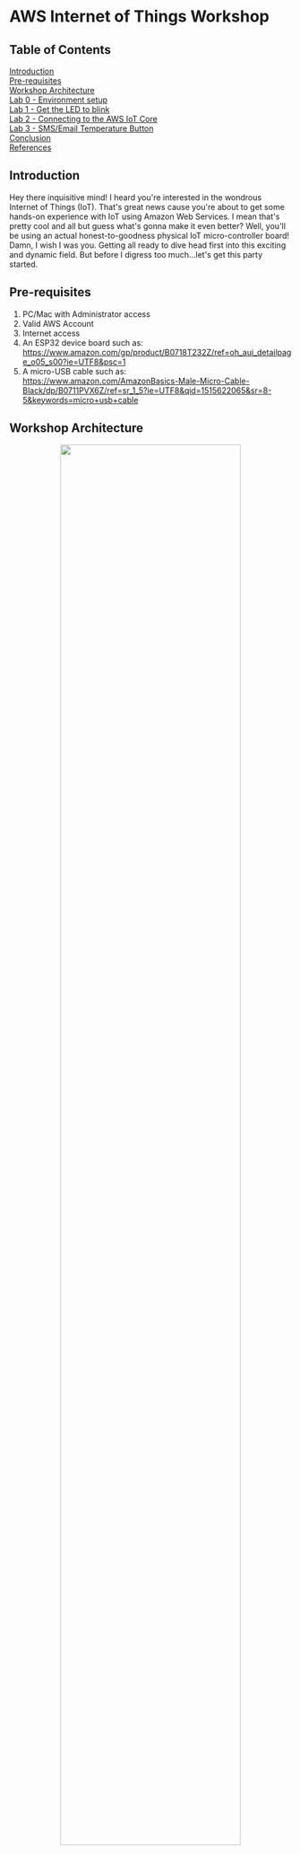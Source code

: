 # AWS Internet of Things Workshop

## Table of Contents
[Introduction](https://github.com/aws-samples/aws-iot-workshop#introduction)  
[Pre-requisites](https://github.com/aws-samples/aws-iot-workshop#pre-requisites)  
[Workshop Architecture](https://github.com/aws-samples/aws-iot-workshop#workshop-architecture)  
[Lab 0 - Environment setup](https://github.com/aws-samples/aws-iot-workshop#lab-0-this-environment-doesnt-seem-that-hostile)  
[Lab 1 - Get the LED to blink](https://github.com/aws-samples/aws-iot-workshop#lab-1--i-think-your-blinker-is-on)  
[Lab 2 - Connecting to the AWS IoT Core](https://github.com/aws-samples/aws-iot-workshop#lab-2-shadow-dancer)   
[Lab 3 - SMS/Email Temperature Button](https://github.com/aws-samples/aws-iot-workshop#lab-3-some-like-it-hot)  
[Conclusion](https://github.com/aws-samples/aws-iot-workshop#conclusion)  
[References](https://github.com/aws-samples/aws-iot-workshop#references)  

## Introduction  

Hey there inquisitive mind! I heard you're interested in the wondrous Internet of Things (IoT). That's great news cause you're about to get some hands-on experience with IoT using Amazon Web Services. I mean that's pretty cool and all but guess what's gonna make it even better? Well, you'll be using an actual honest-to-goodness physical IoT micro-controller board! Damn, I wish I was you. Getting all ready to dive head first into this exciting and dynamic field. But before I digress too much...let's get this party started.

## Pre-requisites
1. PC/Mac with Administrator access
2. Valid AWS Account
3. Internet access
4. An ESP32 device board such as:  
  https://www.amazon.com/gp/product/B0718T232Z/ref=oh_aui_detailpage_o05_s00?ie=UTF8&psc=1  
5. A micro-USB cable such as:    
https://www.amazon.com/AmazonBasics-Male-Micro-Cable-Black/dp/B0711PVX6Z/ref=sr_1_5?ie=UTF8&qid=1515622065&sr=8-5&keywords=micro+usb+cable

## Workshop Architecture

<p align="center"> 
<img src="images/arch.png" width="80%">

</p>


## Lab 0: This environment doesn't seem that hostile

First up, we're gonna setup our development environment. We'll be using a piece of software called an Integrated Development Environment (IDE). This software will facilitate compiling, executing and debugging code directly on our ESP32 device. 

Our IDE of choice is from Arduino and is funnily enough called the Arduino IDE. You create a Sketch file (.ino) and then author your code within. The programming language is C/C++ based as Arduino is a collection of C/C++ functions. These can be called from your code and under the covers Arduino passes it onto the C/C++ compiler, which translates it accordingly. 

Choose your destiny and click the relevant OS you're running to begin installation: [macOS](#macos) OR [Windows](#windows).

#### macOS

### Step 1:

Download the software package from https://www.arduino.cc/download_handler.php?f=/arduino-1.8.5-macosx.zip

### Step 2:
Unzip arduino-1.8.5-macosx.zip which will extract a file called Arduino.app. 

<p align="center"> 
<img src="images/ar_zip.png" width="13%">
</p>

>**Note**: A .app file which is actually a specially encoded Unix directory. This serves as an application bundle and contains all the necessary Apple-specific files which encompass a runnable application.

Double-click the .app file to start the IDE.

<p align="center"> 
<img src="images/app.png" width="13%">
</p>

### Step 3: 
Navigate to **Tools -> Board**. As you can see, all the standard Arduino boards are listed for selection such as Uno, Nano, Mega, etc. 

<p align="center"> 
<img src="images/ard_std.png" width="55%">
</p>

The ESP32 is a non-standard board thus we need to install a 3rd-party library for it work. This can be done in an automatic or manual fashion. In this case, we will opt for a semi-automatic installation by cloning a Github repository into an Arduino-specific folder.

Open a bash shell by pressing **"Command + Space"** and then typing "**terminal**". Press "Enter". 

<p align="center"> 
<img src="images/driver6.png" width="55%">
</p>

Paste the following and execute it in your terminal: 

```shell
mkdir -p ~/Documents/Arduino/hardware/espressif && \
cd ~/Documents/Arduino/hardware/espressif && \
git clone https://github.com/espressif/arduino-esp32.git esp32 && \
cd esp32 && \
git submodule update --init --recursive && \
cd tools && \
python get.py
```

The output should look as follows.

<p align="center"> 
<img src="images/lib1.png" width="65%">
</p>

Restart your IDE then navigate back to **"Tools -> Board"**, you'll now see the ESP32 board listed.

<p align="center"> 
<img src="images/esp32.png" width="55%">
</p>

### Step 4: 
Navigate to **"Sketch -> Include Library"**. You'll see that the standard Arduino libraries are available for inclusion.

<p align="center"> 
<img src="images/libraries.png" width="55%">
</p>

We'll be utilising a custom Arduino ESP32 library to connect to AWS IoT. This uses the AWS Embedded-C SDK and wraps the relevant IoT functions.

Open a bash shell by pressing **"Command + Space"** and then typing "**terminal**" into the prompt. Press "Enter".

Paste the following and execute it in your terminal: 

```shell
mkdir -p ~/Documents/Arduino/tempDir && \
cd ~/Documents/Arduino/tempDir && \
git clone https://github.com/ExploreEmbedded/Hornbill-Examples.git && \
cd Hornbill-Examples/arduino-esp32 && \
mv AWS_IOT ~/Documents/Arduino/libraries && \
rm -rf ~/Documents/Arduino/tempDir
```

The output should look as follows.

<p align="center"> 
<img src="images/lib1.png" width="65%">
</p>

Restart your IDE then go back to **"Sketch -> Include Library"**, you'll see that the AWS IOT library appears now.

<p align="center"> 
<img src="images/awsiot.png" width="55%">
</p>

Close your IDE.

### Step 5:
Before we plug your ESP32 device board in, we need to install drivers so that your OS knows how to communicate with it. 

Download this file: https://www.silabs.com/documents/public/software/Mac_OSX_VCP_Driver.zip and extract it.

<p align="center"> 
<img src="images/driver2.png" width="13%">
</p>

Double-click the extracted dmg file and follow the prompts to mount the drivers image

<p align="center"> 
<img src="images/driver2.1.png" width="55%">
</p>

Once the image is mounted, double-click the .pkg file.

<p align="center"> 
<img src="images/driver3.png" width="55%">
</p>

Click "Continue" and follow the rest of the prompts to install the drivers.

<p align="center"> 
<img src="images/driver4.png" width="55%">
</p>

Once the drivers have been installed, open a bash shell by pressing **"Command + Space"** and then typing "**terminal**". Press "Enter". 

<p align="center"> 
<img src="images/driver6.png" width="55%">
</p>

Plug your ESP32 board into a USB port and then type **"ls /dev/tty.*"**. Press "Enter".

<p align="center"> 
<img src="images/driver5.png" width="65%">
</p>

As you can see, the ESP32 device is now configured and picked up by your OS as **"/dev/tty.SLAB_USBtoUART"**.

### Step 6:
Open up your Arduino IDE and navigate to **"Tools"**. Click **"Board"** and select **"ESP32 Dev Module"**.  

Ensure the settings are as follows:

Board: **"ESP32 Dev Module"**
Flash Mode: **"QIO"**
Flash Frequency: **"80MHz"**
Flash Size: **"4MB (32MB)"**
Upload Speed: **"921600"**
Core Debug Level: **"None"**

<p align="center"> 
<img src="images/esp32 board info.png" width="35%">
</p>

For Port, select the one related to the previous step - **"SLAB_USBtoUART"**

<p align="center"> 
<img src="images/board2.png" width="55%">
</p>

Lastly, we'll utilise the built-in Serial Monitor to view/debug output of print statements such as **Serial.printf()**.

Navigate to **"Tools -> Serial Monitor"**

<p align="center"> 
<img src="images/serial0.png" width="55%">
</p>

Change the baud rate to **115200**

>**Note:** There is no notification once you change the rate so proceed accordingly.

<p align="center"> 
<img src="images/serial.png" width="55%">
</p>

You're now ready to start using your ESP32 device!

#### Windows

### Step 1:

Download and install Arduino from https://www.arduino.cc/download_handler.php?f=/arduino-1.8.5-windows.exe  

Once installation is complete, start the IDE.

>**Note:** The installation path for Sketches should default to C:\Users\username\Documents\Arduino where  username is the one you use to log into your PC

### Step 2: 
Navigate to **"Tools -> Board"**. As you can see, all the standard Arduino boards are listed for selection such as Uno, Nano, Mega, etc. 

<p align="center"> 
<img src="images/win2.png" width="55%">
</p>

The ESP32 is a non-standard board and thus we need to install a 3rd-party library for it work. This can be done in an automatic or manual fashion. In this case, we will opt for a semi-automatic installation by cloning a Github repository into an Arduino-specific folder.

Since Windows doesn't come with Git, proceed with installing it from this url: https://git-scm.com/download/win

>**Note:** Use the default installation options

Once installation is complete, click the Start menu and open "Git CMD".

<p align="center"> 
<img src="images/win_git0.png" width="35%">
</p>

Paste the following and execute it in the window: 

```shell
C: && mkdir %userprofile%\Documents\Arduino\hardware\espressif && cd %userprofile%\Documents\Arduino\hardware\espressif && git clone https://github.com/espressif/arduino-esp32.git esp32 && cd esp32 && git submodule update --init --recursive
```

The output should look as follows.

<p align="center"> 
<img src="images/win_git1.png" width="85%">
</p>

Click the Start menu, type ""**CMD**" and press enter to open a regular Command Prompt.

Paste the following and execute it in the window: 

```shell
C: && cd %userprofile%\Documents\Arduino\hardware\espressif\esp32\tools\ && get.exe
```

The output should look as follows.

<p align="center"> 
<img src="images/win_git3.png" width="65%">
</p>

Restart your IDE then navigate back to **"Tools -> Board"**, you'll now see the ESP32 board listed.

<p align="center"> 
<img src="images/win3.png" width="55%">
</p>

### Step 3: 
Navigate to **"Sketch -> Include Library"**. You'll see that the standard Arduino libraries are available for inclusion.

<p align="center"> 
<img src="images/win4.png" width="55%">
</p>

We'll be utilising a custom Arduino ESP32 library to connect to AWS IoT. This library itself makes use of the AWS Embedded-C SDK and wraps the IoT functions.

Click the Start menu and open "Git CMD".

<p align="center"> 
<img src="images/win_git00.png" width="45%">
</p>

Paste the following and execute it in the Git CMD window: 

```shell
C: && mkdir %userprofile%\Documents\Arduino\tempDir && cd %userprofile%\Documents\Arduino\tempDir && git clone https://github.com/ExploreEmbedded/Hornbill-Examples.git && cd Hornbill-Examples\arduino-esp32 && move AWS_IOT %userprofile%\Documents\Arduino\libraries && cd \ && rmdir /s /q %userprofile%\Documents\Arduino\tempDir
```

The output should look as follows.

<p align="center"> 
<img src="images/win_git2.png" width="85%">
</p>

Restart your IDE then go back to **"Sketch -> Include Library"**, you'll see that the AWS IOT library appears now.

<p align="center"> 
<img src="images/win5.png" width="45%">
</p>

Close your IDE.

### Step 4:
For Windows to recognise the ESP32 device we need to install applicable drivers. 

Download and install the drivers from this location: https://www.silabs.com/documents/public/software/CP210x_Universal_Windows_Driver.zip

>**Note:** The installation file is usually named CP210xVCPInstaller_x64.exe

Once you've completed the driver installation, plug your ESP32 into a USB port.

### Step 5:
Open up your Arduino IDE and navigate to **"Tools"**. Click **"Board"** and select **"ESP32 Dev Module"**.  

Ensure the settings are as follows:

Board: **"ESP32 Dev Module"**
Flash Mode: **"QIO"**
Flash Frequency: **"80MHz"**
Flash Size: **"4MB (32MB)"**
Upload Speed: **"921600"**
Core Debug Level: **"None"**

<p align="center"> 
<img src="images/port0.png" width="35%">
</p>

Click the Start menu, type "**Device Manager**" and press Enter.

Scroll down to Ports and expand the dropdown. Make a note of the COM port associated with Silicon labs.

<p align="center"> 
<img src="images/win_git4.png" width="55%">
</p>

In your Arduino IDE, select the matching COM Port.

<p align="center"> 
<img src="images/port1.png" width="35%">
</p>

Lastly, we'll utilise the built-in Serial Monitor to view/debug output of print statements such as **Serial.printf()**.

Navigate to **"Tools -> Serial Monitor"**

<p align="center"> 
<img src="images/win8.png" width="35%">
</p>

Change the baud rate to **115200**.

>**Note:** There is no notification once you change the rate so proceed accordingly.

<p align="center"> 
<img src="images/win9.png" width="55%">
</p>

You're now ready to start using your ESP32 device!

### What did we learn?

- How to configure your IDE on macOS or Windows
- How to install 3rd party libraries into your IDE
- How to configure your ESP32 in your IDE
- How to install device drivers for your ESP32

## Lab 1 : I think your blinker is on

### Architecture for this lab

<p align="center"> 
<img src="images/arch1.png" width="80%">
</p>

In this lab we're gonna start small and get that fancy pants built-in blue LED to turn on and off every 5 seconds. Kinda like the blinker in your car except you'll actually use it!  

### Step 1:   
Create a new Sketch by clicking **"File -> New"**. It will look similar to the code fragment below:

```c
void setup() {
  // Setup code which will execute once
}

void loop() {
  // Application code which will run infinitely
}
```

These two functions/methods drive everything in your application. The setup method is used for initial setup of your application such as initialising variable, setting up pins, etc. The loop method is called indefinitely after the setup method has been executed.

Copy the following code into your Sketch.

```c
const int ledPin = 2;

void setup() {
  pinMode (ledPin, OUTPUT);
}

void loop() {
  digitalWrite (ledPin, HIGH);
  delay(5000);
  digitalWrite (ledPin, LOW);
  delay(5000);
}
```

Let's examine it at a high-level before we execute it.

**=====Code Explanation Start=====**

```c
const int ledPin = 2;
```

This piece creates a constant integer for the LED pin mapping and sets it to 2. Think of a constant as a fixed variable which we can reference throughout our sketch.

```c
pinMode (ledPin, OUTPUT);
```

This sets the ledPin to the **"OUTPUT"** mode which will allow us to turn the LED on and off with further commands. 

```c
digitalWrite (ledPin, HIGH);
```

This tells the code to do a write to the ledPin with the value of HIGH. This will turn the LED on.

```c
delay(5000);
```

This tells the code to delay execution by 5000 milliseconds or 5s.

```c
digitalWrite (ledPin, LOW);
```

This tells the code to do a write to the pin (ledPin) with value of LOW. This will turn the LED off.

**=====Code Explanation End=====**

### Step 2:

Before we execute our code, it needs to be checked for any errors like using the wrong syntax or function. To do this it needs to be compiled so click **"Sketch -> Verify/Compile"** or press **"Command + R"** (macOS) ||| **Ctrl + R"** (Windows). 

<p align="center"> 
<img src="images/compile.png" width="35%">
</p>

This will start compilation which you can see near the bottom of your window along the status bar.

<p align="center"> 
<img src="images/compiling.png" width="75%">
</p>

Once our code is compiled you should see **"Done compiling"** show up in the status bar as follows:

<p align="center"> 
<img src="images/compiling2.png" width="35%">
</p>

### Step 3:

The next part is uploading the code to the device. We will essentially flash or overwrite the device's current firmware with your code. Click **"Sketch -> Upload"** or press **"Command + U"** (macOS) ||| **Ctrl + U"** (Windows). 

<p align="center"> 
<img src="images/upload.png" width="35%">
</p>

This will start uploading and update your status bar accordingly.

<p align="center"> 
<img src="images/uploading.png" width="25%">
</p>

Once our code is uploaded you should see **"Done uploading"** in the status bar. 

<p align="center"> 
<img src="images/uploaded.png" width="25%">
</p>

Your device will then reset and you should see the LED start to alternates between on and off every 5 seconds.

Blue LED - ON

<p align="center"> 
<img src="images/on.jpeg" width="35%">
</p>

Blue LED - OFF

<p align="center"> 
<img src="images/off.jpeg" width="35%">
</p>

### Step 4:

As a final step, let's add some logging statements so we know when the LED is on or off without looking at the physical device.

Update the setup method as follows:

```c
void setup() {
  pinMode (ledPin, OUTPUT);
  Serial.begin(115200);
}
```

Next, update the loop method as follows:

```c
  void loop() {
  digitalWrite (ledPin, HIGH);
  Serial.println("ON");
  delay(5000);
  digitalWrite (ledPin, LOW);
  Serial.println("OFF");
  delay(5000);
}
```

Before we execute, let's examine the changes.

**=====Code Explanation Start=====**

```c
Serial.begin(115200);
```

This line sets up communication between our macOS and ESP32 device.

```c
Serial.println("ON");
```

This outputs **"ON"** to the serial port.

```c
Serial.println("OFF");
```

This outputs **"OFF"** to the serial port.

**=====Code Explanation End=====**

Compile and upload your code by pressing **"Command + U"** (macOS) ||| **Ctrl + U"** (Windows). . Once your device has restarted open up the Serial Monitor by pressing **"Command + SHIFT + M""** (macOS) ||| **Ctrl + SHIFT + M"** (Windows). You should now see the output of both println() statements as the LED turns on and off.

<p align="center"> 
<img src="images/offonserial.png" width="35%">
</p>

You've now completed your first Arduino Sketch. Feel free to change the timing to make it blink faster or slower. Once you're done, move onto the next lab, slugger.

### What did we learn?

- How to write your first Sketch
- How to compile code and upload to your ESP32
- How to interact with an LED on your ESP32
- How to output to the Serial Monitor

## Lab 2: Shadow Dancer

### Architecture for this lab

<p align="center"> 
<img src="images/arch2.png" width="80%">
</p>

In this lab, we're gonna connect our ESP32 device to the AWS IoT Core as a "thing" and then update it's thing shadow.

>**Note:** A thing is a representation of an IoT device or logical entity such as an application. In this case it will be our ESP32 device. Furthermore, a thing/device shadow is a JSON-formatted document that stores the last reported state for a given thing/device/app, etc.

### Step 1: Create a policy

For our ESP32 device to access AWS Services (once in the AWS Cloud) it needs to utilise a policy. 

>**Note:** A policy is a JSON-formatted document that allows/denies access to AWS Services. For our device to interact with AWS IoT we need to create a relevant policy.

Log into your AWS account and search for "IoT" under **AWS services**. You can then click the applicable result for **AWS IoT**.

<p align="center"> 
<img src="images/iot1.png" width="35%">
</p>

Make sure you are in a region which supports AWS IoT like Ohio. If you click the dropdown in the top-right corner, you can select the appropriate region.

<p align="center"> 
<img src="images/region.png" width="35%">
</p>

Navigate to **"Secure -> Policies"** from the left navigation then click on the **"Create"** button.

<p align="center"> 
<img src="images/policy.png" width="100%">
</p>

Name the policy **"thingamajig_policy"**.

<p align="center"> 
<img src="images/policy_name.png" width="35%">
</p>

Scroll down to the **"Add statements"** section and fill in the fields as follows:

Action: ** iot:* **
Resource ARN: ** * **
Effect: **Allow** (select the checkbox)

Once you're done, click **"Create"** to complete policy creation.

<p align="center"> 
<img src="images/policy_statement.png" width="65%">
</p>

### Step 2: Create a thing

Navigate to **"Manage -> Things"** from the left navigation then click on the **"Create"** button.

<p align="center"> 
<img src="images/iot2.png" width="100%">
</p>

Click on the **"Create a single thing"** button.

<p align="center"> 
<img src="images/iot3.png" width="100%">
</p>

Name the device **"Thingamajig"** then scroll down to the bottom and click **"Next"**.

> **Note:** You can leave the rest of the settings as default.

<p align="center"> 
<img src="images/iot4.png" width="55%">
</p>

We'll be using certificate-based authentication so our device can connect to the AWS IoT Core in a secure manner.

Click **"Create certificate"**

<p align="center"> 
<img src="images/iot6.png" width="100%">
</p>

Download all four documents (two certificates and two keys) then click the **"Activate"** button.

<p align="center"> 
<img src="images/iot7.png" width="85%">
</p>

>**Note:** The Deactivate button appears once you have activated the certificates.

Next up we'll attach the policy from the previous step. Scroll down to the bottom of the screen and click **"Attach a policy"**. 

<p align="center"> 
<img src="images/attach.png" width="40%">
</p>

Search for the thingamajig policy by scrolling or input **"thingamajig"** into the search box. Once you locate the policy, select the checkbox next to it and click **"Register Thing"**.

<p align="center"> 
<img src="images/policy_reg.png" width="100%">
</p>

Once your thing has been created you'll be taken back to the Things page where it will appear accordingly:

<p align="center"> 
<img src="images/thing_created.png" width="85%">
</p>

### Step 3: Deploying the certificates and private key to your device

We need to configure the device itself so it can connect to the AWS IoT Core.

Locate this file under the AWS_IOT library that we installed in the first lab and open it with a Text editor: **aws_iot_certificates.c**. You'll see three arrays which we need to edit.

macOS: **~/Documents/Arduino/libraries/AWS_IOT/src/**  
Windows: **C:\Users\your username\Documents\Arduino\libraries\AWS_IOT\src where username is your Windows login.

<p align="center"> 
<img src="images/certs_array.png" width="55%">
</p>

We'll insert the file contents from our downloaded documents into the arrays with the following mappings:

Filename | Array name | Description
--- | --- | ---
VeriSign-Class 3-Public-Primary-Certification-Authority-G5.pem | **aws_root_ca_pem** | Root certificate
xxxxxxxxxxx-certificate.pem.crt | **certificate_pem_crt** | Thing certificate
xxxxxxxxxxx-private.pem.key | **private_pem_key** | Private Key

Open the **Root certificate** with your text editor.

<p align="center"> 
<img src="images/root_cert.png" width="85%">
</p>

It will look similar to following extract (albeit with more lines):

```text
-----BEGIN CERTIFICATE-----
...
MIIE0zCCA7ugAwIBAgIQGNrRniZ96LtKIVjNzGs7SjANBgkqhkiG9w0BAQUFADCB
aXR5IC0gRzUwggEiMA0GCSqGSIb3DQEBAQUAA4IBDwAwggEKAoIBAQCvJAgIKXo1
hnacRHr2lVz2XTIIM6RUthg/aFzyQkqFOFSDX9HoLPKsEdao7WNq
...
-----END CERTIFICATE-----
```

Paste the file contents into the **aws_root_ca_pem** array in the following fashion. Make sure you follow these four rules when doing so:

1. Do not add any extra whitespaces 
2. End your lines with **\n\ **
3. End the last line with **\n **
4. Put the array in quotes ""

```c
const char aws_root_ca_pem[] = {"-----BEGIN CERTIFICATE-----\n\
MIIE0zCCA7ugAwIBAgIQGNrRniZ96LtKIVjNzGs7SjANBgkqhkiG9w0BAQUFADCB\n\
aXR5IC0gRzUwggEiMA0GCSqGSIb3DQEBAQUAA4IBDwAwggEKAoIBAQCvJAgIKXo1\n\
hnacRHr2lVz2XTIIM6RUthg/aFzyQkqFOFSDX9HoLPKsEdao7WNq\n\
-----END CERTIFICATE-----\n"};

```

>**Note:** It's imperative that you follow the three rules as many people get caught out by this copy and paste effort.

We'll repeat the process for the **Thing certificate** so open that up with your text editor.

<p align="center"> 
<img src="images/cert_cert.png" width="85%">
</p>

It will look similar to following extract (albeit with more lines):

```text
-----BEGIN CERTIFICATE-----
...
UyXRLsYwcMR4rs3Bq9G/BGU4WXRHWOJ00UjBeqaCh8PF9Y0jPsomfOTc6p8NwU73
SccQ4UVmzJWPHzNNngKgm28WkyBhrWub7RdE8/JBOvitUrnC6j+hD2XmKweZV+v6
mY6oMQITy+QyWsqHxpLcd0HGe75xfJ3XnT+spEywADj6VpemBOXnpu9kDcs4
...
-----END CERTIFICATE-----
```

Paste the file contents into the **certificate_pem_crt** array in the following fashion. Make sure you follow these three rules when doing so:

1. Do not add any extra whitespaces 
2. End your lines with **\n\ **
3. End the last line with **\n **

```c
const char certificate_pem_crt[] = {"-----BEGIN CERTIFICATE-----\n\
UyXRLsYwcMR4rs3Bq9G/BGU4WXRHWOJ00UjBeqaCh8PF9Y0jPsomfOTc6p8NwU73\n\
SccQ4UVmzJWPHzNNngKgm28WkyBhrWub7RdE8/JBOvitUrnC6j+hD2XmKweZV+v6\n\
mY6oMQITy+QyWsqHxpLcd0HGe75xfJ3XnT+spEywADj6VpemBOXnpu9kDcs4\n\
-----END CERTIFICATE-----\n"};

```

>**Note:** It's imperative that you follow the three rules as many people get caught out by this copy and paste effort.

Lastly, we'll copy over the **Private key** so open that up with your text editor.

<p align="center"> 
<img src="images/priv_cert.png" width="85%">
</p>

It will look similar to following extract (albeit with more lines):

```text
-----BEGIN RSA PRIVATE KEY-----
...
GpLmWQKBgFZVdyV74fWKxcrCFSVGqQkiR6C97w+LjfBd3NZbGym1oA9yvqDKnWCt
qsB1OUSoKd7tZImu2UQSrGBnP472ENfjcTYAEq6EoUUFeWfZ6SvscQlrVKWtEiEj
r1jg7VZIHbQ46Ecejv5TMCbcDJZcPR7B00W333cHLeV62GPSNISn
...
-----END RSA PRIVATE KEY-----
```

Paste the file contents into the **private_pem_key** array in the following fashion. Make sure you follow these three rules when doing so:

1. Do not add any extra whitespaces 
2. End your lines with **\n\ **
3. End the last line with **\n**

```c
const char private_pem_key[] = {"-----BEGIN RSA PRIVATE KEY-----\n\
GpLmWQKBgFZVdyV74fWKxcrCFSVGqQkiR6C97w+LjfBd3NZbGym1oA9yvqDKnWCt\n\
qsB1OUSoKd7tZImu2UQSrGBnP472ENfjcTYAEq6EoUUFeWfZ6SvscQlrVKWtEiEj\n\
r1jg7VZIHbQ46Ecejv5TMCbcDJZcPR7B00W333cHLeV62GPSNISn\n\
-----END RSA PRIVATE KEY-----\n"};

```

>**Note:** It's imperative that you follow the three rules as many people get caught out by this copy and paste effort.

Once you've copied over all of the files, save the **aws_iot_certificate.c** file.

### Step 4: Creating the application and testing

Create a new Sketch by clicking **"File -> New"**. We're gonna paste three code fragments to build up our application.

To start, paste the following above the setup() method:

```c
// This include is for the AWS IOT library that we installed
#include <AWS_IOT.h>
// This include is for Wifi functionality
#include <WiFi.h>

// Declare an instance of the AWS IOT library
AWS_IOT hornbill;

// Wifi credentials
char WIFI_SSID[]="";
char WIFI_PASSWORD[]="";

// Thing details
char HOST_ADDRESS[]="";
char CLIENT_ID[]= "Thingamajig";
char TOPIC_NAME[]= "$aws/things/Thingamajig/shadow/update";

// Connection status
int status = WL_IDLE_STATUS;
// Payload array to store thing shadow JSON document
char payload[512];
// Counter for iteration
int counter = 0;
```

Update our wifi credentials with the relevant ones at these lines:

```c
char WIFI_SSID[]="xxxxxxxxx";
char WIFI_PASSWORD[]="xxxxxxxx";
```

Navigate to **"Manage -> Things"** from the **AWS IoT** left navigation then click on the **"Thingamajig"** thing.

<p align="center"> 
<img src="images/thing0.png" width="55%">
</p>

Click **Interact** from the left navigation and copy the HTTPS URL.

<p align="center"> 
<img src="images/thing1.png" width="55%">
</p>

Update our host address in this section with the copied URL:

```c
char HOST_ADDRESS[]="xxxxxxx";
char CLIENT_ID[]= "Thingamajig";
char TOPIC_NAME[]= "$aws/things/Thingamajig/shadow/update";
```

>**Note:** If you named your device/thing something difference than "Thingamajig", please make sure to update the client id and topic name too. 

Replace the setup() method with the following code:

```c
void setup()
{
  WiFi.disconnect(true);
  Serial.begin(115200);
  // initialise AWS connection
  while (status != WL_CONNECTED) {
    Serial.print("Attempting to connect to Wifi network: ");
    Serial.println(WIFI_SSID);
    status = WiFi.begin(WIFI_SSID, WIFI_PASSWORD);
    delay(5000);
  }
  Serial.println("Connected to Wifi!");
  if(hornbill.connect(HOST_ADDRESS,CLIENT_ID)== 0) {
    Serial.println("Connected to AWS, bru");
    delay(1000);
  }
  else {
    Serial.println("AWS connection failed, Check the HOST Address");
    while(1);
  }
}
```

If you step through the new code, you can see that we are first trying to connect to our Wifi network:

**=====Code Explanation Start=====**

```c
status = WiFi.begin(WIFI_SSID, WIFI_PASSWORD);
```

This is followed by an attempt to connect to AWS:

```c
hornbill.connect(HOST_ADDRESS,CLIENT_ID)
```

**=====Code Explanation End=====**

Next up we're gonna change the loop() method to perfom the update of our thing shadow. Copy the following code and replace the blank loop() method:

```c
void loop()
{   
  counter++;
  sprintf(payload,"{\"state\":{\"reported\":{\"counter\":\"%d\"}}}",counter);
  Serial.println(payload);
  if(hornbill.publish(TOPIC_NAME,payload) == 0) {
    Serial.println("Message published successfully");
  }
  else {
    Serial.println("Message was not published");
  }
  delay(5000);  
}
```

**=====Code Explanation Start=====**

This line increments our counter:

```c
counter++;
```

This line constructs a JSON-formatted character array with our counter's latest value. It then sets our payload to this resultant array:

```c
sprintf(payload,"{\"state\":{\"reported\":{\"counter\":\"%d\"}}}",counter);
```

This line publishes the payload to our topic that we specified earlier:

```c
hornbill.publish(TOPIC_NAME,payload)
```

**=====Code Explanation End=====**

Compile and upload the Sketch to our ESP32 device.

Navigate to **"Manage -> Things"** from the **AWS IoT** left navigation then click on the **"Thingamajig"** thing.

<p align="center"> 
<img src="images/thing_created.png" width="85%">
</p>

Click **Shadow** from the left navigation and scroll down to **"Shadow state:"**. You'll see the counter will be updated as our application executes.

<p align="center"> 
<img src="images/thing3.png" width="55%">
</p>

Click **Activity** from the left navigation and you'll see updates that have succeeded or failed as they come through.

<p align="center"> 
<img src="images/thing4.png" width="85%">
</p>

Back in Arduino, navigate to **"Tools -> Serial Monitor"** and you'll see the output of our print statements as well. Woah, that's pretty cool. We've successfully connected our ESP32 device to our AWS IoT Core!

### What did we learn?

- How to create a Thing to map to your ESP32
- How to create a Policy for use by your Thing
- How to create certificates and keys for your Thing
- How to connect to the AWS IoT Core
- How to update your thing/device shadow

## Lab 3: Some like it hot

### Architecture for this lab

<p align="center"> 
<img src="images/arch4.png" width="80%">
</p>

In this lab,  we're gonna simulate temperature fluctuations on our ESP32 (by pressing the on-board button). An email will be sent out if the temperature is below 25 Celsius. However, if the temperature exceeds 25 Celsius then an SMS warning will be sent out instead.

### Step 1: Setting up an SNS topic for Email 

Log into your AWS account and search for "sns" under **AWS services**. You can then click the applicable result for **Simple Notification Service**.

>**Note:** Simple Notification Service is used to send email and SMS (Text) messages. You create an SNS Topic then add subscribers who will be notified when a message is added to the subscribed Topic.

<p align="center"> 
<img src="images/sns.png" width="45%">
</p>

Click **"Create topic"** under the **Common Actions** section.

<p align="center"> 
<img src="images/sns1.png" width="55%">
</p>

Name the Topic **"thingamajig_topic"** and the Display name **"esp32"**. Once you've done that, click **"Create topic"**.

<p align="center"> 
<img src="images/sns2.png" width="100%">
</p>

After the topic has been created you'll see a screen similar to the following:

<p align="center"> 
<img src="images/sns3.png" width="55%">
</p>

Make a note of the Topic ARN as you'll need it in **Step 6**.

### Step 2: Creating a subscription

Click **"Create subscription"**.

<p align="center"> 
<img src="images/sns4.png" width="35%">
</p>

Select **"Email"** from the Protocol dropdown.

<p align="center"> 
<img src="images/sns5.png" width="75%">
</p>

Enter a valid email address in the **"Email"** field then click **"Create subscription"**.

<p align="center"> 
<img src="images/sns6.png" width="75%">
</p>

You'll see the subscription as **"PendingConfirmation"** which means we need to confirm the email address.

<p align="center"> 
<img src="images/sns7.png" width="75%">
</p>

You should receive a confirmation email in the next few minutes. Once you do, open it up and click the **"Confirm subscription"** link.

<p align="center"> 
<img src="images/sns8.png" width="85%">
</p>

This will confirm that the subscription is valid and you'll see the following page open up in your browser:

<p align="center"> 
<img src="images/sns9.png" width="75%">
</p>

Go back to your **Topic** and you'll see that the subscription has been populated. This means the subscription has been confirmed successfully. 

<p align="center"> 
<img src="images/sns10.png" width="75%">
</p>

### Step 3: Testing our subscription

Click **"Publish to topic"**.

<p align="center"> 
<img src="images/sns11.png" width="35%">
</p>

Enter **"test"** as the Subject and something apt for the Message field:

```TEXT
Hey there,

I'm a test message from the AWS SNS topic!

Thanks
AWS IoT Workshop
```

<p align="center"> 
<img src="images/sns12.png" width="55%">
</p>

Scroll down to the bottom of the screen and click **"Publish message"**

<p align="center"> 
<img src="images/sns13.png" width="35%">
</p>

You should receive the test email in the next few minutes.

<p align="center"> 
<img src="images/sns14.png" width="95%">
</p>

### Step 4: Setting up an SNS topic for SMS

Log into your AWS account and switch to the **N.Virgina** region in the top right-hand corner.

>**Note:** SMS (via SNS) is supported in this region and we'll be setting up a cross region call in order to accomplish the sending of our warning message. 

Search for "sns" under **AWS services**. You can then click the applicable result for **Simple Notification Service**.

Create a topic with the following details:

Name: **"testCross"** 
Display name: **"sms_topic"**.

After the topic has been created you'll see a screen similar to the following:

<p align="center"> 
<img src="images/sms1.png" width="55%">
</p>

Make a note of the Topic ARN as you'll need it in **Step 6**.

### Step 5: Creating a subscription

Create a subscription for the newly created Topic with the following details:

Protocol: **SMS**
Endpoint: ** Your cellphone number **

After the subscription has been created you'll see it appear under your topic.

<p align="center"> 
<img src="images/sms2.png" width="75%">
</p>

### Step 6: Create a Lambda Function

Switch back to the **Ohio** region and search for "lambda" under **AWS services**. You can then click the applicable result for **Lambda**.

Create a Lambda function with the following values filled out:

Name: **testCross**
Runtime: **Node.js 6.10**
Existing role: **lambda_basic_execution**

>**Note:** Ensure the lambda_basic_execution role has an attached policy that allows access to SNS. This can be done via the IAM UI.

<p align="center"> 
<img src="images/lambda1.png" width="75%">
</p>

Click "**Create Function**" and then paste the following code into the **Function code** input box.

```Javascript
var AWS = require("aws-sdk");

exports.handler = function(event, context) {
    var eventText = JSON.stringify(event, null, 2);
    console.log("Received event:", eventText);
    var temperature = (JSON.parse(eventText)).state.reported.temperature;
    
    if (temperature > 25) {
        var sns = new AWS.SNS({region: 'us-east-1'});
        var params = {
            Message: "*Temperature Critical*\n" + "Your device temperature is " + temperature + "C", 
            Subject: "Critical Warning",
            TopicArn: "**INSERT SMS TOPIC ARN HERE**"
        };
        
    } else {
        var sns = new AWS.SNS({region: 'us-east-2'});
        var params = {
            Message: "*Temperature Warning*\n Your device temperature is: " + temperature + "C.\n" +
            "Please reduce the temperature of your device to avoid damage.", 
            Subject: "Warning",
            TopicArn: "**INSERT Email TOPIC ARN HERE**"
        }; 
    }
   
   sns.publish(params, context.done);
};
```

Make sure you substitute the relevant Topic ARNs from **Step 1** and **Step 4** into **"INSERT SMS TOPIC ARN HERE"** and **"INSERT Email TOPIC ARN HERE"**

If you want to test your function click the Test dropdown near the top-right and select "**Configure test events**". 

Enter the following as input and click "**Save**".

```JSON
{
    "state": {
      "reported": {
        "temperature": "26"
      }
    }
}
```

Now click the "**Test**" button near the top-right. You should receive an SMS on the number you specified.

### Step 7: Create an IoT Rule

An IoT Rule is used to route device shadow updates to a specified AWS Service. In our case, we are gonna create a rule which will send info to our SNS topic.

Log into your AWS account and search for "IoT" under **AWS services**. You can then click the applicable result for **AWS IoT**. Navigate to **Act** and then click the **"Create"** button on the far right.

<p align="center"> 
<img src="images/rule1.png" width="100%">
</p>

Name the rule **"thingamajig_rule"** then scroll down to the **"Message source"** section.

<p align="center"> 
<img src="images/rule2.png" width="55%">
</p>

Enter ** * ** for **"Attribute"** and then input **$aws/things/Thingamajig/shadow/update/accepted** as the **"Topic filter"**. 

>**Note:** We are pulling all values from the device shadow (** * ** ) when there has been a successful update (**$aws/things/Thingamajig/shadow/update/accepted**)

<p align="center"> 
<img src="images/rule3.png" width="65%">
</p>

Scroll down and click **"Add action"**. Select the checkbox for the **Lambda** option and then scroll down and click **"Configure action"**. Select the "**testCross**" Lambda function we created in **Step 6** then scroll down and click **"Add action"**.

You'll be taken back to the **IoT Rules** page and will see that our Rule has been created successfully.

<p align="center"> 
<img src="images/rule13.png" width="65%">
</p>

### Step 8: Creating the application and testing it

Create a new Sketch by clicking **"File -> New"**. We're gonna paste five code fragments to build up our application.

To start, paste the following above the **setup()** method:

```c
// This include is for the AWS IOT library that we installed
#include <AWS_IOT.h>
// This include is for Wifi functionality
#include <WiFi.h>

// Declare an instance of the AWS IOT library
AWS_IOT hornbill;

// Wifi credentials
char WIFI_SSID[]="";
char WIFI_PASSWORD[]="";

// Thing details
char HOST_ADDRESS[]="";
char CLIENT_ID[]= "Thingamajig";
char TOPIC_NAME[]= "$aws/things/Thingamajig/shadow/update";

// Connection status
int status = WL_IDLE_STATUS;
// Payload array to store thing shadow JSON document
char payload[512];
// Bit for sending the MQTT message
int sendMessageBit = 0;

// Pin for the button
const int INTERRUPT_PIN = 0;

// State for the button press
volatile byte state = LOW;
```

Copy over your Wifi and Thing settings from the previous Lab. As a reminder, the Wifi credentials are on these lines:

```c
char WIFI_SSID[]="";
char WIFI_PASSWORD[]="";
```

and the host address for your thing:

```c
char HOST_ADDRESS[]="";
```

Replace the **setup()** method with the following code:

```c
void setup() {
  WiFi.disconnect(true);
  Serial.begin(115200);
  // initialise AWS connection
  while (status != WL_CONNECTED) {
    Serial.print("Attempting to connect to Wifi network: ");
    Serial.println(WIFI_SSID);
    status = WiFi.begin(WIFI_SSID, WIFI_PASSWORD);
    delay(5000);
  }
  Serial.println("Connected to the Wifi!");
  if(hornbill.connect(HOST_ADDRESS,CLIENT_ID)== 0) {
    Serial.println("Connected to AWS, bru");
    delay(1000);
  }
  else {
    Serial.println("AWS connection failed, Check the HOST Address");
    while(1);
  }
  // Set the button bin to a specific mode
  pinMode(INTERRUPT_PIN, INPUT_PULLUP);
  // Attach the method to call when the button is pressed
  attachInterrupt(digitalPinToInterrupt(INTERRUPT_PIN), buttonPress, CHANGE);
}
```

Next up we're gonna change the **loop()** method to update our thing shadow once the button has been pressed. Replace your **loop()** method with the following fragment:

```c
void loop() {
    if (sendMessageBit == 1) {
      sendMessage();
      sendMessageBit = 0;
    }
}
```

**=====Code Explanation Start=====**

You can see that we check to see if the **sendMessageBit** is set to 1 (true). 

```c
if (sendMessageBit == 1)
```

If true, we then call the **sendMessage()** method and reset the **sendMessageBit** to 0 (false).

```c
    sendMessage();
    sendMessageBit = 0;
```

**=====Code Explanation End=====**

Now we create a new method called **buttonPress()**. Paste the following fragment after the **loop()** method:

```c
void buttonPress() {
  state = !state;
  if (state == HIGH) {
    Serial.println("Button pressed");
    sendMessageBit = 1;
  }
  if (state == LOW) {
    Serial.println("Button released");
  }
}
```

**=====Code Explanation Start=====**

This method checks if the ESP32's button has been pressed.

```
    if (state == HIGH)
```

If so, we increment the counter and then set the **sendMessageBit** to 1 so our loop knows to update the thing shadow:

```
    counter++;
    sendMessageBit = 1;
```

**=====Code Explanation End=====**

Lastly, we create a method to update our thing shadow's button attribute. Paste the following fragment after the **buttonPress()** method:

```c
void sendMessage() {
  int temperature = random(0, 30);
  sprintf(payload,"{\"state\":{\"reported\":{\"temperature\":\" %d \"}}}",temperature);
  Serial.println(payload);
  if(hornbill.publish(TOPIC_NAME,payload) == 0) {
    Serial.println("Message was published successfully");
  }
  else {
    Serial.println("Message was not published");
  }
}
```

**=====Code Explanation Start=====**

The relevant lines of code are:

```c
int temperature = random(0, 30);
sprintf(payload,"{\"state\":{\"reported\":{\"temperature\":\" %d \"}}}",temperature);
```

You can see that we are setting the temperature to a random value between 0 and 30.

**=====Code Explanation End=====**

Compile and upload the Sketch to our ESP32 device.

Confirm that the application has connected to AWS by navigating to **"Tools -> Serial Monitor"** and examining the logs.

Navigate to **"Manage -> Things"** from the **AWS IoT** left navigation then click on the **"Thingamajig"** thing.

<p align="center"> 
<img src="images/thing_created.png" width="85%">
</p>

Click **Shadow** from the left navigation and scroll down to **"Shadow state:"**. Once you are ready, press the button on the device to initiate a temperature update to the device shadow. If the temperature reported is <=25 Celsius you will receive an Email otherwise you will receive an SMS (temperature > 25 Celsius)

<p align="center"> 
<img src="images/hightemp.png" width="35%">
</p>

The email will look similar to the following:

<p align="center"> 
<img src="images/email.png" width="85%">
</p>

And the SMS: 

<p align="center"> 
<img src="images/sms22.png" width="55%">
</p>

### What did we learn?

- How to create an SNS topics for SMS and email delivery
- How to create a subscriber for your SNS topic
- How to create a Lambda function
- How to create an IoT Rule and Action
- How to send an email/sms when your ESP32's on-board button is pressed and the "temperature" spikes above 25C

All labs completed! Phew. 

## Conclusion

Well I'm kinda impressed. You completed this workshop and most likely learned quite a bit about IoT. You got to play around with a device and might have even made some new friends. If not, we don't accept refunds :/ As a parting gift, check out the References section below and hit up the workshop author if you'd like to take the red pill. 

## References:

Intro to AWS IoT:
https://www.aws.training/learningobject/video?id=16505

IoT Building Blocks:
https://www.youtube.com/watch?v=HEQkVHxu46A

Thing/Device Shadow:
https://docs.aws.amazon.com/iot/latest/developerguide/iot-thing-shadows.html

IAM Policies:
https://docs.aws.amazon.com/IAM/latest/UserGuide/access_policies.html

AWS IoT Rules:
https://docs.aws.amazon.com/iot/latest/developerguide/iot-rules.html

Arduino IDE: https://www.arduino.cc/en/Main/Software

Arduino Reference:
https://www.arduino.cc/reference/en/

Arduino Constants:
https://www.arduino.cc/reference/en/language/variables/constants/constants/

ESP32 Arduino core:
https://github.com/espressif/arduino-esp32

Hornbill:
https://github.com/ExploreEmbedded/Hornbill-Examples/tree/master/arduino-esp32/AWS_IOT

VSP Drivers:
https://www.silabs.com/products/development-tools/software/usb-to-uart-bridge-vcp-drivers

NodeMCU on ESP32:
https://github.com/nodemcu/nodemcu-firmware/tree/dev-esp32

ESP32 Pin Mappings:
<p align="center"> <a href="https://github.com/espressif/arduino-esp32#esp32dev-board-pinmap">
<img src="images/ESP32-pins.jpg" width="75%"></a>
</p>

>**Note**: Pin mappings vary depending on the board that is used. More so, each one corresponds to a specific type and must be used with sensors that are compatible. In this case we are referencing an led that is soldered onto the board and which has an addressable pin. Similarly, if we for example, plugged in a sensor to pins 4 and 5 then we could address that sensor using those pins. As another example, pins like 8 and 9 can be used for TX/RX which is what's required to connect a temp/humidity sensor.